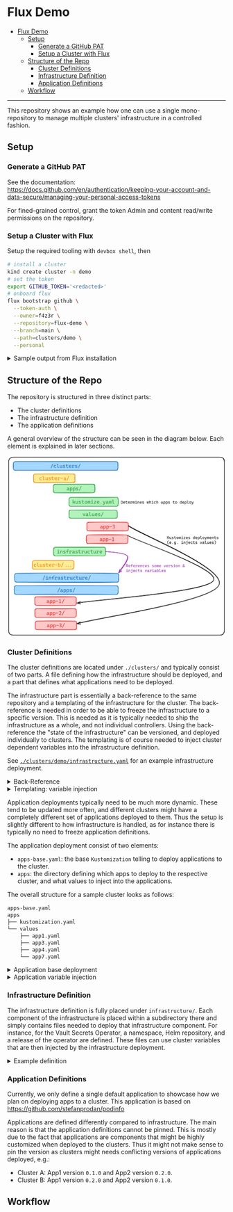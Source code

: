 # Flux Demo

<!--toc:start-->
- [Flux Demo](#flux-demo)
  - [Setup](#setup)
    - [Generate a GitHub PAT](#generate-a-github-pat)
    - [Setup a Cluster with Flux](#setup-a-cluster-with-flux)
  - [Structure of the Repo](#structure-of-the-repo)
    - [Cluster Definitions](#cluster-definitions)
    - [Infrastructure Definition](#infrastructure-definition)
    - [Application Definitions](#application-definitions)
  - [Workflow](#workflow)
<!--toc:end-->

---

This repository shows an example how one can use a single mono-repository to manage multiple
clusters' infrastructure in a controlled fashion.

## Setup

### Generate a GitHub PAT

See the documentation: https://docs.github.com/en/authentication/keeping-your-account-and-data-secure/managing-your-personal-access-tokens

For fined-grained control, grant the token Admin and content read/write permissions on the
repository.

### Setup a Cluster with Flux

Setup the required tooling with `devbox shell`, then

```bash
# install a cluster
kind create cluster -n demo
# set the token
export GITHUB_TOKEN='<redacted>'
# onboard flux
flux bootstrap github \
  --token-auth \
  --owner=f4z3r \
  --repository=flux-demo \
  --branch=main \
  --path=clusters/demo \
  --personal
```

<details>
<summary>Sample output from Flux installation</summary>

```
► connecting to github.com
► cloning branch "main" from Git repository "https://github.com/f4z3r/flux-demo.git"
✔ cloned repository
► generating component manifests
✔ generated component manifests
✔ committed component manifests to "main" ("158753158f3c760f741f22ed7f68bdee1b66e475")
► pushing component manifests to "https://github.com/f4z3r/flux-demo.git"
► installing components in "flux-system" namespace
✔ installed components
✔ reconciled components
► determining if source secret "flux-system/flux-system" exists
► generating source secret
► applying source secret "flux-system/flux-system"
✔ reconciled source secret
► generating sync manifests
✔ generated sync manifests
✔ committed sync manifests to "main" ("f7a731c9e05b983c33012805a6be60b30d34505e")
► pushing sync manifests to "https://github.com/f4z3r/flux-demo.git"
► applying sync manifests
✔ reconciled sync configuration
◎ waiting for GitRepository "flux-system/flux-system" to be reconciled
✔ GitRepository reconciled successfully
◎ waiting for Kustomization "flux-system/flux-system" to be reconciled
✔ Kustomization reconciled successfully
► confirming components are healthy
✔ helm-controller: deployment ready
✔ kustomize-controller: deployment ready
✔ notification-controller: deployment ready
✔ source-controller: deployment ready
✔ all components are healthy
```

</details>

## Structure of the Repo

The repository is structured in three distinct parts:

- The cluster definitions
- The infrastructure definition
- The application definitions

A general overview of the structure can be seen in the diagram below. Each element is explained in
later sections.

![Repository Structure](./assets/repo-structure.png)

### Cluster Definitions

The cluster definitions are located under `./clusters/` and typically consist of two parts. A file
defining how the infrastructure should be deployed, and a part that defines what applications need
to be deployed.

The infrastructure part is essentially a back-reference to the same repository and a templating of
the infrastructure for the cluster. The back-reference is needed in order to be able to freeze the
infrastructure to a specific version. This is needed as it is typically needed to ship the
infrastructure as a whole, and not individual controllers. Using the back-reference the "state of
the infrastructure" can be versioned, and deployed individually to clusters. The templating is of
course needed to inject cluster dependent variables into the infrastructure definition.

See [`./clusters/demo/infrastructure.yaml`](./clusters/demo/infrastructure.yaml) for an example
infrastructure deployment.

<details>
<summary>Back-Reference</summary>

The back reference is achieved using a `GitRepository` that defines the mono-repo:

```yaml
apiVersion: source.toolkit.fluxcd.io/v1
kind: GitRepository
metadata:
  name: infrastructure
  namespace: flux-system
spec:
  interval: 1m
  url: https://github.com/f4z3r/flux-demo.git
  ref:
    tag: v0.1.0
```

The idea here is to allow to pin the version of the infrastructure definition (see later section).
This allows to make fundamental changes to the infrastructure definition without affecting clusters.
The pinning is done by tagging the mono-repository. All tags essentially represent a state of the
infrastructure that is tested and approved.

The infrastructure engineering cluster used to test infrastructure changes of course references
`main`/`master` instead of a specific tag. People can thus introduce changes to the infrastructure
in parallel via PRs to `main`, and then use standard release management to shortly block merges to
`main` complete a full testing, and then tag that state with a new infrastructure version. That
version can then be rolled out to productive platforms as needed by bumping their tag references
within their back-references.

This setup makes the following assumptions in terms of best practices:
- The infrastructure is fully deployed to all clusters.
  - There is no mix-and-match of controllers deployed only to specific platforms.
  - Therefore, all platforms are fully uniform in terms of infrastructure.
  - The infrastructure is tested as a whole and is considered an atomic component, thus why it is
    versioned as a whole.
- Infrastructure changes need to be deployed individually to production clusters, hence why each
  cluster definition has its own back-reference.
- Infrastructure is only customized for each cluster, not modified in major ways.

<!-- TODO: add shortcomings of such an approach -->

</details>

<details>
<summary>Templating: variable injection</summary>

Even though the same infrastructure is deployed to all clusters, that same infrastructure needs to
be customized. Here it is not meant that some components are deployed only optionally, but that the
components themselves are configured. An example of this is the hostname that the ingress should
listen to, which of course would be different for each platform. This is achieved via a
`Kustomization`:

```yaml
apiVersion: kustomize.toolkit.fluxcd.io/v1
kind: Kustomization
metadata:
  name: infrastructure
  namespace: flux-system
spec:
  interval: 5m
  retryInterval: 1m
  timeout: 5m
  sourceRef:
    kind: GitRepository
    name: infrastructure
  path: ./infrastructure/
  prune: true
  wait: true
  postBuild:
    substitute:
      meta_cluster_name: "demo"
      meta_network_zone: "dmz-123"
      meta_productive: true
      infrastructure_nginx_release_interval: "1m"
```

Note that the `Kustomization` references the infrastructure back-references and complements it with
variables substitution such as `meta_cluster_name` or `infrastructure_nginx_release_interval`. These
variables are used within the infrastructure definition and can be set here to customize some
infrastructure components as needed.

Another important aspect to note is that the infrastructure as a whole is deployed (`path:
./infrastructure/`) and not individual elements of the infrastructure being hand picked.

</details>

Application deployments typically need to be much more dynamic. These tend to be updated more often,
and different clusters might have a completely different set of applications deployed to them. Thus
the setup is slightly different to how infrastructure is handled, as for instance there is typically
no need to freeze application definitions.

The application deployment consist of two elements:
- `apps-base.yaml`: the base `Kustomization` telling to deploy applications to the cluster.
- `apps`: the directory defining which apps to deploy to the respective cluster, and what values to
  inject into the applications.

The overall structure for a sample cluster looks as follows:

```
apps-base.yaml
apps
├── kustomization.yaml
└── values
    ├── app1.yaml
    ├── app3.yaml
    ├── app4.yaml
    └── app7.yaml
```

<details>
<summary>Application base deployment</summary>

The application base deployment is a simple Flux object telling to deploy applications based on
whatever is defined in the `apps` directory for that cluster:

```yaml
apiVersion: kustomize.toolkit.fluxcd.io/v1
kind: Kustomization
metadata:
  name: apps-base
  namespace: flux-system
spec:
  interval: 1m
  dependsOn:
    - name: infrastructure
  sourceRef:
    kind: GitRepository
    name: flux-system
  path: ./clusters/demo/apps/
  prune: true
  wait: true
  timeout: 5m0s
```

Note here that we reference `flux-system` as the `GitRepository` being used as a source. Hence
neither the application definitions nor the deployments configuration under `apps/` is pinned. This
The fact that `apps/` is not pinned is unproblematic, as this is a different directory for each
cluster. The application definitions are not pinned as changes to them tend to be performed very
individually for each cluster and versioning as a whole makes little sense. Thus we rely much more
on `kustomize` to update these values in the cluster definition (see next section on `apps/`
directory).

</details>

<details>
<summary>Application variable injection</summary>

The application variable injection directory essentially defines what applications should be
deployed on the repository, and how these should be customized.

```yaml
apiVersion: kustomize.config.k8s.io/v1beta1
kind: Kustomization
resources:
  - ../../../apps/app1
  - ../../../apps/app3
  - ../../../apps/app4
  - ../../../apps/app7
  - ../../../apps/app8
patches:
  - path: ./values/app1.yaml
    target:
      kind: HelmRelease
      name: app1
  - path: ./values/app3.yaml
    target:
      kind: HelmRelease
      name: app3
  - path: ./values/app4.yaml
    target:
      kind: HelmRelease
      name: app4
  - path: ./values/app7.yaml
    target:
      kind: HelmRelease
      name: app7
```

The `Kustomization` defines what resources should be deployed under the `resources` block, and how
these should be updated based on patches defined under `values/`. It should be notes that some
applications might not be customized and thus not have a patch, and that while patches typically
update (Helm) values, they might also pin versions of the Helm chart release or other.

```yaml
apiVersion: helm.toolkit.fluxcd.io/v2
kind: HelmRelease
metadata:
  name: app1
  namespace: app1
spec:
  chart:
    spec:
      version: ">=1.0.0"
  values:
    ingress:
      hosts:
        - host: app1.production
          paths:
            - path: /
              pathType: ImplementationSpecific
```

Of course, the patches should update resources existing under the application definitions (see later
section).

</details>

### Infrastructure Definition

The infrastructure definition is fully placed under `infrastructure/`. Each component of the
infrastructure is placed within a subdirectory there and simply contains files needed to deploy that
infrastructure component. For instance, for the Vault Secrets Operator, a namespace, Helm
repository, and a release of the operator are defined. These files can use cluster variables that
are then injected by the infrastructure deployment.

<details>
<summary>Example definition</summary>

The snippet below shows a Helm release using a variable to determine the interval for which Flux
should verify the release and reconcile it on the cluster. It sets a default of 30 minutes, which
can be overwritten by every cluster definition as needed.

```yaml
apiVersion: helm.toolkit.fluxcd.io/v2
kind: HelmRelease
metadata:
  name: vault-secrets-operator
  namespace: vault-secrets-operator
spec:
  interval: "${infrastructure_vso_release_interval:=30m}"
  chart:
    spec:
      chart: vault-secrets-operator
      version: "0.8.1"
      sourceRef:
        kind: HelmRepository
        name: hashicorp
        namespace: vault-secrets-operator
      interval: 12h
  values:
    extraLabels:
      it.example.com/owned-by: sre-team
```

It should be noted that variables that affect behaviour of the infrastructure (such as the version
of the Helm chart to deploy, here `0.8.1`) should not be templated, as the infrastructure version
(pinned via a git tag) should determine the version of the components to be deployed. This allows to
test the infrastructure as a whole and ensuring that no version incompatibilities can occur when
deploying a new infrastructure version.

</details>


### Application Definitions

Currently, we only define a single default application to showcase how we plan on deploying apps to
a cluster. This application is based on https://github.com/stefanprodan/podinfo

Applications are defined differently compared to infrastructure. The main reason is that the
application definitions cannot be pinned. This is mostly due to the fact that applications are
components that might be highly customized when deployed to the clusters. Thus it might not make
sense to pin the version as clusters might needs conflicting versions of applications deployed,
e.g.:

- Cluster A: App1 version `0.1.0` and App2 version `0.2.0`.
- Cluster B: App1 version `0.2.0` and App2 version `0.1.0`.

<!--
TODO:
- need to have individual values.
- need to be able to deploy different versions of the helm chart
- how to update the monorepo stuff itself
-- via single app definition reference?
-- not possible, but most is kept in the app definitions themselves
-->

## Workflow

<!--
TODO:
  - deploy new app
  - test new infra
  - rollout new infra
  - rollback of infra
  - onboard new cluster
-->
